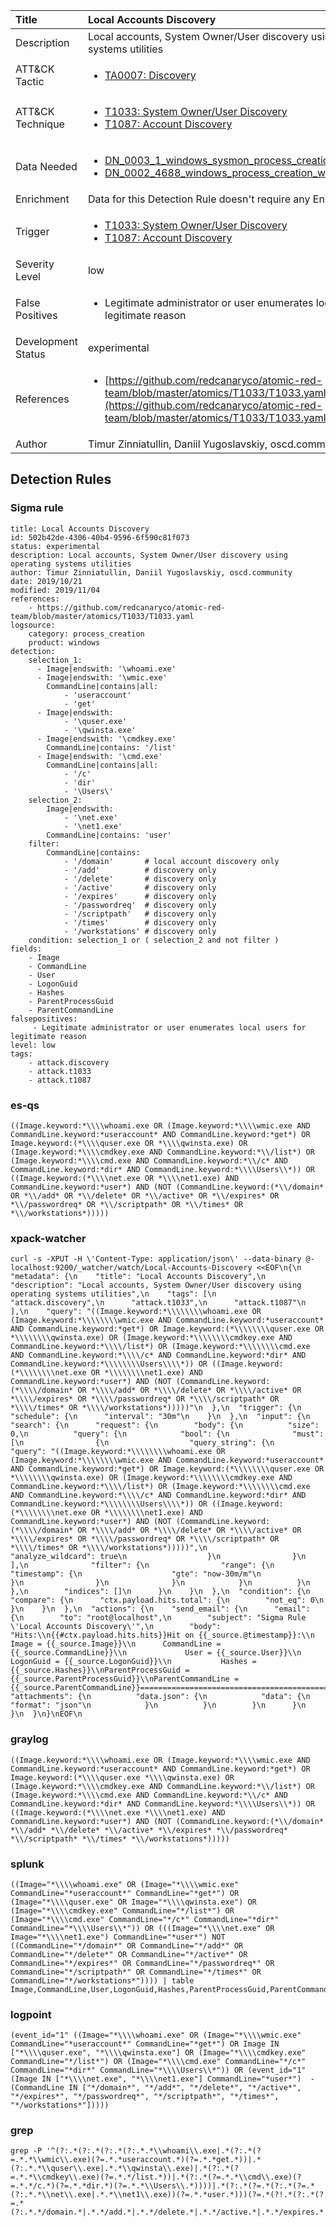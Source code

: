 | Title                | Local Accounts Discovery                                                                                                                                                 |
|:---------------------|:------------------------------------------------------------------------------------------------------------------------------------------------------------|
| Description          | Local accounts, System Owner/User discovery using operating systems utilities                                                                                                                                           |
| ATT&amp;CK Tactic    |  <ul><li>[TA0007: Discovery](https://attack.mitre.org/tactics/TA0007)</li></ul>  |
| ATT&amp;CK Technique | <ul><li>[T1033: System Owner/User Discovery](https://attack.mitre.org/techniques/T1033)</li><li>[T1087: Account Discovery](https://attack.mitre.org/techniques/T1087)</li></ul>  |
| Data Needed          | <ul><li>[DN_0003_1_windows_sysmon_process_creation](../Data_Needed/DN_0003_1_windows_sysmon_process_creation.md)</li><li>[DN_0002_4688_windows_process_creation_with_commandline](../Data_Needed/DN_0002_4688_windows_process_creation_with_commandline.md)</li></ul>  |
| Enrichment           |  Data for this Detection Rule doesn't require any Enrichments.  |
| Trigger              | <ul><li>[T1033: System Owner/User Discovery](../Triggers/T1033.md)</li><li>[T1087: Account Discovery](../Triggers/T1087.md)</li></ul>  |
| Severity Level       | low |
| False Positives      | <ul><li>Legitimate administrator or user enumerates local users for legitimate reason</li></ul>  |
| Development Status   | experimental |
| References           | <ul><li>[https://github.com/redcanaryco/atomic-red-team/blob/master/atomics/T1033/T1033.yaml](https://github.com/redcanaryco/atomic-red-team/blob/master/atomics/T1033/T1033.yaml)</li></ul>  |
| Author               | Timur Zinniatullin, Daniil Yugoslavskiy, oscd.community |


## Detection Rules

### Sigma rule

```
title: Local Accounts Discovery
id: 502b42de-4306-40b4-9596-6f590c81f073
status: experimental
description: Local accounts, System Owner/User discovery using operating systems utilities
author: Timur Zinniatullin, Daniil Yugoslavskiy, oscd.community
date: 2019/10/21
modified: 2019/11/04
references:
    - https://github.com/redcanaryco/atomic-red-team/blob/master/atomics/T1033/T1033.yaml
logsource:
    category: process_creation
    product: windows
detection:
    selection_1:
      - Image|endswith: '\whoami.exe'
      - Image|endswith: '\wmic.exe'
        CommandLine|contains|all:
            - 'useraccount'
            - 'get'
      - Image|endswith: 
            - '\quser.exe'
            - '\qwinsta.exe'
      - Image|endswith: '\cmdkey.exe'
        CommandLine|contains: '/list'
      - Image|endswith: '\cmd.exe'
        CommandLine|contains|all: 
            - '/c'
            - 'dir'
            - '\Users\'
    selection_2:
        Image|endswith:
            - '\net.exe'
            - '\net1.exe'
        CommandLine|contains: 'user'
    filter:
        CommandLine|contains:
            - '/domain'       # local account discovery only
            - '/add'          # discovery only
            - '/delete'       # discovery only
            - '/active'       # discovery only
            - '/expires'      # discovery only
            - '/passwordreq'  # discovery only
            - '/scriptpath'   # discovery only
            - '/times'        # discovery only
            - '/workstations' # discovery only
    condition: selection_1 or ( selection_2 and not filter )
fields:
    - Image
    - CommandLine
    - User
    - LogonGuid
    - Hashes
    - ParentProcessGuid
    - ParentCommandLine
falsepositives:
     - Legitimate administrator or user enumerates local users for legitimate reason
level: low
tags:
    - attack.discovery
    - attack.t1033
    - attack.t1087

```





### es-qs
    
```
((Image.keyword:*\\\\whoami.exe OR (Image.keyword:*\\\\wmic.exe AND CommandLine.keyword:*useraccount* AND CommandLine.keyword:*get*) OR Image.keyword:(*\\\\quser.exe OR *\\\\qwinsta.exe) OR (Image.keyword:*\\\\cmdkey.exe AND CommandLine.keyword:*\\/list*) OR (Image.keyword:*\\\\cmd.exe AND CommandLine.keyword:*\\/c* AND CommandLine.keyword:*dir* AND CommandLine.keyword:*\\\\Users\\*)) OR ((Image.keyword:(*\\\\net.exe OR *\\\\net1.exe) AND CommandLine.keyword:*user*) AND (NOT (CommandLine.keyword:(*\\/domain* OR *\\/add* OR *\\/delete* OR *\\/active* OR *\\/expires* OR *\\/passwordreq* OR *\\/scriptpath* OR *\\/times* OR *\\/workstations*)))))
```


### xpack-watcher
    
```
curl -s -XPUT -H \'Content-Type: application/json\' --data-binary @- localhost:9200/_watcher/watch/Local-Accounts-Discovery <<EOF\n{\n  "metadata": {\n    "title": "Local Accounts Discovery",\n    "description": "Local accounts, System Owner/User discovery using operating systems utilities",\n    "tags": [\n      "attack.discovery",\n      "attack.t1033",\n      "attack.t1087"\n    ],\n    "query": "((Image.keyword:*\\\\\\\\whoami.exe OR (Image.keyword:*\\\\\\\\wmic.exe AND CommandLine.keyword:*useraccount* AND CommandLine.keyword:*get*) OR Image.keyword:(*\\\\\\\\quser.exe OR *\\\\\\\\qwinsta.exe) OR (Image.keyword:*\\\\\\\\cmdkey.exe AND CommandLine.keyword:*\\\\/list*) OR (Image.keyword:*\\\\\\\\cmd.exe AND CommandLine.keyword:*\\\\/c* AND CommandLine.keyword:*dir* AND CommandLine.keyword:*\\\\\\\\Users\\\\*)) OR ((Image.keyword:(*\\\\\\\\net.exe OR *\\\\\\\\net1.exe) AND CommandLine.keyword:*user*) AND (NOT (CommandLine.keyword:(*\\\\/domain* OR *\\\\/add* OR *\\\\/delete* OR *\\\\/active* OR *\\\\/expires* OR *\\\\/passwordreq* OR *\\\\/scriptpath* OR *\\\\/times* OR *\\\\/workstations*)))))"\n  },\n  "trigger": {\n    "schedule": {\n      "interval": "30m"\n    }\n  },\n  "input": {\n    "search": {\n      "request": {\n        "body": {\n          "size": 0,\n          "query": {\n            "bool": {\n              "must": [\n                {\n                  "query_string": {\n                    "query": "((Image.keyword:*\\\\\\\\whoami.exe OR (Image.keyword:*\\\\\\\\wmic.exe AND CommandLine.keyword:*useraccount* AND CommandLine.keyword:*get*) OR Image.keyword:(*\\\\\\\\quser.exe OR *\\\\\\\\qwinsta.exe) OR (Image.keyword:*\\\\\\\\cmdkey.exe AND CommandLine.keyword:*\\\\/list*) OR (Image.keyword:*\\\\\\\\cmd.exe AND CommandLine.keyword:*\\\\/c* AND CommandLine.keyword:*dir* AND CommandLine.keyword:*\\\\\\\\Users\\\\*)) OR ((Image.keyword:(*\\\\\\\\net.exe OR *\\\\\\\\net1.exe) AND CommandLine.keyword:*user*) AND (NOT (CommandLine.keyword:(*\\\\/domain* OR *\\\\/add* OR *\\\\/delete* OR *\\\\/active* OR *\\\\/expires* OR *\\\\/passwordreq* OR *\\\\/scriptpath* OR *\\\\/times* OR *\\\\/workstations*)))))",\n                    "analyze_wildcard": true\n                  }\n                }\n              ],\n              "filter": {\n                "range": {\n                  "timestamp": {\n                    "gte": "now-30m/m"\n                  }\n                }\n              }\n            }\n          }\n        },\n        "indices": []\n      }\n    }\n  },\n  "condition": {\n    "compare": {\n      "ctx.payload.hits.total": {\n        "not_eq": 0\n      }\n    }\n  },\n  "actions": {\n    "send_email": {\n      "email": {\n        "to": "root@localhost",\n        "subject": "Sigma Rule \'Local Accounts Discovery\'",\n        "body": "Hits:\\n{{#ctx.payload.hits.hits}}Hit on {{_source.@timestamp}}:\\n            Image = {{_source.Image}}\\n      CommandLine = {{_source.CommandLine}}\\n             User = {{_source.User}}\\n        LogonGuid = {{_source.LogonGuid}}\\n           Hashes = {{_source.Hashes}}\\nParentProcessGuid = {{_source.ParentProcessGuid}}\\nParentCommandLine = {{_source.ParentCommandLine}}================================================================================\\n{{/ctx.payload.hits.hits}}",\n        "attachments": {\n          "data.json": {\n            "data": {\n              "format": "json"\n            }\n          }\n        }\n      }\n    }\n  }\n}\nEOF\n
```


### graylog
    
```
((Image.keyword:*\\\\whoami.exe OR (Image.keyword:*\\\\wmic.exe AND CommandLine.keyword:*useraccount* AND CommandLine.keyword:*get*) OR Image.keyword:(*\\\\quser.exe *\\\\qwinsta.exe) OR (Image.keyword:*\\\\cmdkey.exe AND CommandLine.keyword:*\\/list*) OR (Image.keyword:*\\\\cmd.exe AND CommandLine.keyword:*\\/c* AND CommandLine.keyword:*dir* AND CommandLine.keyword:*\\\\Users\\*)) OR ((Image.keyword:(*\\\\net.exe *\\\\net1.exe) AND CommandLine.keyword:*user*) AND (NOT (CommandLine.keyword:(*\\/domain* *\\/add* *\\/delete* *\\/active* *\\/expires* *\\/passwordreq* *\\/scriptpath* *\\/times* *\\/workstations*)))))
```


### splunk
    
```
((Image="*\\\\whoami.exe" OR (Image="*\\\\wmic.exe" CommandLine="*useraccount*" CommandLine="*get*") OR (Image="*\\\\quser.exe" OR Image="*\\\\qwinsta.exe") OR (Image="*\\\\cmdkey.exe" CommandLine="*/list*") OR (Image="*\\\\cmd.exe" CommandLine="*/c*" CommandLine="*dir*" CommandLine="*\\\\Users\\*")) OR (((Image="*\\\\net.exe" OR Image="*\\\\net1.exe") CommandLine="*user*") NOT ((CommandLine="*/domain*" OR CommandLine="*/add*" OR CommandLine="*/delete*" OR CommandLine="*/active*" OR CommandLine="*/expires*" OR CommandLine="*/passwordreq*" OR CommandLine="*/scriptpath*" OR CommandLine="*/times*" OR CommandLine="*/workstations*")))) | table Image,CommandLine,User,LogonGuid,Hashes,ParentProcessGuid,ParentCommandLine
```


### logpoint
    
```
(event_id="1" ((Image="*\\\\whoami.exe" OR (Image="*\\\\wmic.exe" CommandLine="*useraccount*" CommandLine="*get*") OR Image IN ["*\\\\quser.exe", "*\\\\qwinsta.exe"] OR (Image="*\\\\cmdkey.exe" CommandLine="*/list*") OR (Image="*\\\\cmd.exe" CommandLine="*/c*" CommandLine="*dir*" CommandLine="*\\\\Users\\*")) OR (event_id="1" (Image IN ["*\\\\net.exe", "*\\\\net1.exe"] CommandLine="*user*")  -(CommandLine IN ["*/domain*", "*/add*", "*/delete*", "*/active*", "*/expires*", "*/passwordreq*", "*/scriptpath*", "*/times*", "*/workstations*"]))))
```


### grep
    
```
grep -P '^(?:.*(?:.*(?:.*(?:.*.*\\whoami\\.exe|.*(?:.*(?=.*.*\\wmic\\.exe)(?=.*.*useraccount.*)(?=.*.*get.*))|.*(?:.*.*\\quser\\.exe|.*.*\\qwinsta\\.exe)|.*(?:.*(?=.*.*\\cmdkey\\.exe)(?=.*.*/list.*))|.*(?:.*(?=.*.*\\cmd\\.exe)(?=.*.*/c.*)(?=.*.*dir.*)(?=.*.*\\Users\\.*))))|.*(?:.*(?=.*(?:.*(?=.*(?:.*.*\\net\\.exe|.*.*\\net1\\.exe))(?=.*.*user.*)))(?=.*(?!.*(?:.*(?=.*(?:.*.*/domain.*|.*.*/add.*|.*.*/delete.*|.*.*/active.*|.*.*/expires.*|.*.*/passwordreq.*|.*.*/scriptpath.*|.*.*/times.*|.*.*/workstations.*))))))))'
```




